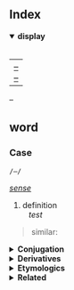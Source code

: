 ## Index

<details open>
  <summary> <b> display </b> </summary> <br>

<table>
  <td>
    <a href="##"> – </a> <br>
    <a href="##"> – </a>
  </td>
</table>

</details>


[]() – []()  


## word

### Case
`/–/`

*[sense]()*

1. definition  
&ensp; *test*
> similar: [](#)

<details>
  <summary> <b> Conjugation </b> </summary> <br>

| tense | participle |
| :---- | :--------- |
| present | – |
| past | – |
| perfect | – |

</details>

<details>
  <summary> <b> Derivatives </b> </summary>

&emsp; [](#)

</details>

<details>
  <summary> <b> Etymologics </b> </summary>

&emsp; – »

</details>

<details>
  <summary> <b> Related </b> </summary>

&emsp; [](#)

</details>


<br>
